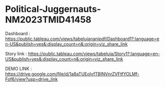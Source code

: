 # Political-Juggernauts-NM2023TMID41458

Dashboard : https://public.tableau.com/views/tabelujananipdf/Dashboard1?:language=en-US&publish=yes&:display_count=n&:origin=viz_share_link

Story link : https://public.tableau.com/views/tabeluja/Story1?:language=en-US&publish=yes&:display_count=n&:origin=viz_share_link

DEMO LINK : https://drive.google.com/file/d/1a8aTUEolvfTBlNVnrZVFtfYOLMf-Fof6/view?usp=drive_link
